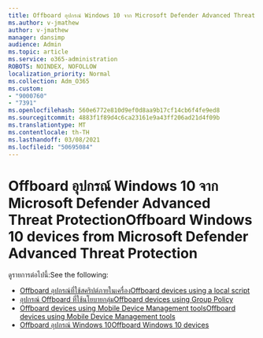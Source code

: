 ```yaml
---
title: Offboard อุปกรณ์ Windows 10 จาก Microsoft Defender Advanced Threat Protection
ms.author: v-jmathew
author: v-jmathew
manager: dansimp
audience: Admin
ms.topic: article
ms.service: o365-administration
ROBOTS: NOINDEX, NOFOLLOW
localization_priority: Normal
ms.collection: Adm_O365
ms.custom:
- "9000760"
- "7391"
ms.openlocfilehash: 560e6772e810d9ef0d8aa9b17cf14cb6f4fe9ed8
ms.sourcegitcommit: 4883f1f89d4c6ca23161e9a43ff206ad21d4f09b
ms.translationtype: MT
ms.contentlocale: th-TH
ms.lasthandoff: 03/08/2021
ms.locfileid: "50695084"
---
```

# <a name="offboard-windows-10-devices-from-microsoft-defender-advanced-threat-protection"></a><span data-ttu-id="a913c-102">Offboard อุปกรณ์ Windows 10 จาก Microsoft Defender Advanced Threat Protection</span><span class="sxs-lookup"><span data-stu-id="a913c-102">Offboard Windows 10 devices from Microsoft Defender Advanced Threat Protection</span></span>

<span data-ttu-id="a913c-103">ดูรายการต่อไปนี้:</span><span class="sxs-lookup"><span data-stu-id="a913c-103">See the following:</span></span>

- [<span data-ttu-id="a913c-104">Offboard อุปกรณ์ที่ใช้สคริปต์ภายในเครื่อง</span><span class="sxs-lookup"><span data-stu-id="a913c-104">Offboard devices using a local script</span></span>](https://go.microsoft.com/fwlink/?linkid=2143465)
- [<span data-ttu-id="a913c-105">อุปกรณ์ Offboard ที่ใช้นโยบายกลุ่ม</span><span class="sxs-lookup"><span data-stu-id="a913c-105">Offboard devices using Group Policy</span></span>](https://go.microsoft.com/fwlink/?linkid=2143632)
- [<span data-ttu-id="a913c-106">Offboard devices using Mobile Device Management tools</span><span class="sxs-lookup"><span data-stu-id="a913c-106">Offboard devices using Mobile Device Management tools</span></span>](https://go.microsoft.com/fwlink/?linkid=2143633)
- [<span data-ttu-id="a913c-107">Offboard อุปกรณ์ Windows 10</span><span class="sxs-lookup"><span data-stu-id="a913c-107">Offboard Windows 10 devices</span></span>](https://go.microsoft.com/fwlink/?linkid=2143629)
